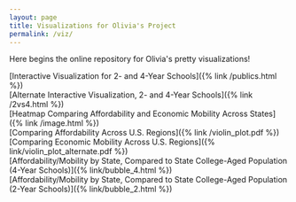 ```yaml
---
layout: page
title: Visualizations for Olivia's Project
permalink: /viz/
---
```


Here begins the online repository for Olivia's pretty visualizations!

[Interactive Visualization for 2- and 4-Year Schools]({% link /publics.html %})
<br>
[Alternate Interactive Visualization, 2- and 4-Year Schools]({% link /2vs4.html %})
<br>
[Heatmap Comparing Affordability and Economic Mobility Across States]({% link /image.html %})
<br>
[Comparing Affordability Across U.S. Regions]({% link /violin_plot.pdf %})
<br>
[Comparing Economic Mobility Across U.S. Regions]({% link/violin_plot_alternate.pdf %})
<br>
[Affordability/Mobility by State, Compared to State College-Aged Population (4-Year Schools)]({% link/bubble_4.html %})
<br>
[Affordability/Mobility by State, Compared to State College-Aged Population (2-Year Schools)]({% link/bubble_2.html %})

[jekyll-organization]: https://github.com/jekyll
